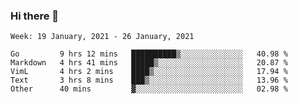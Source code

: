 ### Hi there 👋

<!--START_SECTION:waka-->
```text
Week: 19 January, 2021 - 26 January, 2021

Go         9 hrs 12 mins   ██████████▒░░░░░░░░░░░░░░   40.98 % 
Markdown   4 hrs 41 mins   █████▒░░░░░░░░░░░░░░░░░░░   20.87 % 
VimL       4 hrs 2 mins    ████▒░░░░░░░░░░░░░░░░░░░░   17.94 % 
Text       3 hrs 8 mins    ███▒░░░░░░░░░░░░░░░░░░░░░   13.96 % 
Other      40 mins         ▓░░░░░░░░░░░░░░░░░░░░░░░░   02.98 % 
```
<!--END_SECTION:waka-->

<!--
**yqmmm/yqmmm** is a ✨ _special_ ✨ repository because its `README.md` (this file) appears on your GitHub profile.

Here are some ideas to get you started:

- 🔭 I’m currently working on ...
- 🌱 I’m currently learning ...
- 👯 I’m looking to collaborate on ...
- 🤔 I’m looking for help with ...
- 💬 Ask me about ...
- 📫 How to reach me: ...
- 😄 Pronouns: ...
- ⚡ Fun fact: ...
-->
